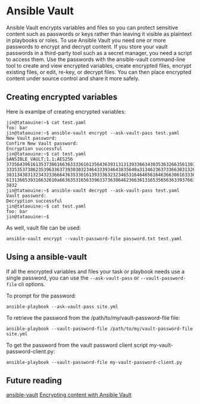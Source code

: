 # Ansible Vault

Ansible Vault encrypts variables and files so you can protect sensitive content such as passwords or keys rather than leaving it visible as plaintext in playbooks or roles. To use Ansible Vault you need one or more passwords to encrypt and decrypt content. If you store your vault passwords in a third-party tool such as a secret manager, you need a script to access them. Use the passwords with the ansible-vault command-line tool to create and view encrypted variables, create encrypted files, encrypt existing files, or edit, re-key, or decrypt files. You can then place encrypted content under source control and share it more safely.

## Creating encrypted variables

Here is examlpe of creating encrypted variables:

```
jin@tataouine:~$ cat test.yaml
foo: bar
jin@tataouine:~$ ansible-vault encrypt --ask-vault-pass test.yaml
New Vault password:
Confirm New Vault password:
Encryption successful
jin@tataouine:~$ cat test.yaml
$ANSIBLE_VAULT;1.1;AES256
37356439616135373861663633336161356436393131313933663430353632663561303138383062
3335353738623539633637393030323464333934643835640a313462363733663031326435303164
38313438313234323366643635336161393336323234653164646561646366306163336566353034
6131366539316632610a663635316563396337363864623663613165356563633937663639353535
3832
jin@tataouine:~$ ansible-vault decrypt --ask-vault-pass test.yaml
Vault password:
Decryption successful
jin@tataouine:~$ cat test.yaml
foo: bar
jin@tataouine:~$
```

As well, vault file can be used:

```
ansible-vault encrypt --vault-password-file password.txt test.yaml
```

## Using a ansible-vault

If all the encrypted variables and files your task or playbook needs use a single password, you can use the `--ask-vault-pass` or `--vault-password-file` cli options.

To prompt for the password:

```
ansible-playbook --ask-vault-pass site.yml
```

To retrieve the password from the /path/to/my/vault-password-file file:

```
ansible-playbook --vault-password-file /path/to/my/vault-password-file site.yml
```

To get the password from the vault password client script my-vault-password-client.py:

```
ansible-playbook --vault-password-file my-vault-password-client.py
```

## Future reading

[ansible-vault](https://docs.ansible.com/ansible/latest/cli/ansible-vault.html)
[Encrypting content with Ansible Vault](https://docs.ansible.com/ansible/latest/user_guide/vault.html)